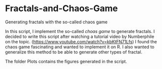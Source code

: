 # Fractals-and-Chaos-Game
Generating fractals with the so-called chaos game


In this script, I implement the so-called *choas game* to generate fractals.
I decided to write this script after watching a tutorial video by Numberphile on the topic. (https://www.youtube.com/watch?v=kbKtFN71Lfs)
I found the chaos game fascinating and wanted to implement it on R.
I also wanted to generalize this method to be able to generate other types of fractal.

The folder Plots contains the figures generated in the script.
